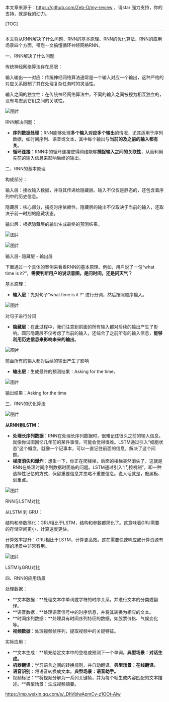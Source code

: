 本文章来源于：<https://github.com/Zeb-D/my-review> ，请star 强力支持，你的支持，就是我的动力。

[TOC]

------



本文将从RNN解决了什么问题、RNN的基本原理、RNN的优化算法、RNN的应用场景四个方面，带您一文搞懂循环神经网络RNN。



一、RNN解决了什么问题

传统神经网络算法存在局限：

输入输出一一对应：传统神经网络算法通常是一个输入对应一个输出，这种严格的对应关系限制了其在处理复杂任务时的灵活性。

输入之间的独立性：在传统神经网络算法中，不同的输入之间被视为相互独立的，没有考虑到它们之间的关联性。

![图片](https://mmbiz.qpic.cn/sz_mmbiz_png/7TWRhh4xicklOialrFb9z4TW3ZqlTmLAGnJ4ibR7qB7y4D1Y4LfGntib19mHsOpdRLAOFNFvT4uZpT2UZQTxjhkRag/640?wx_fmt=png&from=appmsg&tp=webp&wxfrom=5&wx_lazy=1&wx_co=1)



RNN解决问题：

- **序列数据处理**：RNN能够处理**多个输入对应多个输出**的情况，尤其适用于序列数据，如时间序列、语音或文本，其中每个输出与**当前的及之前的输入都有关**。
- **循环连接**：RNN中的循环连接使得网络能够**捕捉输入之间的关联性**，从而利用先前的输入信息来影响后续的输出。



二、RNN的基本原理

构成部分：

输入层：接收输入数据，并将其传递给隐藏层。输入不仅仅是静态的，还包含着序列中的历史信息。

隐藏层：核心部分，捕捉时序依赖性。隐藏层的输出不仅取决于当前的输入，还取决于前一时刻的隐藏状态。

输出层：根据隐藏层的输出生成最终的预测结果。

![图片](https://mmbiz.qpic.cn/sz_mmbiz_gif/7TWRhh4xicknF0tTdLFSQd2k6sUQnBIuCpMg71F7RicgDLsbpbjcjgmnTTPUZmPOqfVNzEKVj2zZC2r58kbkOWGQ/640?wx_fmt=gif&from=appmsg&tp=webp&wxfrom=5&wx_lazy=1&wx_co=1)

![图片](https://mmbiz.qpic.cn/sz_mmbiz_jpg/7TWRhh4xicknF0tTdLFSQd2k6sUQnBIuCV9X7LfqDN4XbUehpYdRK4DVdQ4EFWmbm4PKWYafEBic9Dib17RbrWzNw/640?wx_fmt=jpeg&from=appmsg&tp=webp&wxfrom=5&wx_lazy=1&wx_co=1)



输入层- 隐藏层 - 输出层

下面通过一个具体的案例来看看RNN的基本原理。例如，用户说了一句“what time is it?”，**需要判断用户的说话意图，是问时间，还是问天气？**

基本原理：

- **输入层**：先对句子“what time is it ?” 进行分词，然后按照顺序输入。

![图片](https://mmbiz.qpic.cn/sz_mmbiz_gif/7TWRhh4xicknF0tTdLFSQd2k6sUQnBIuCa7edLHruONTwmUoRJ1icyibyMYicyeOWianrib9IVeDSXcXWG2bdztP4kOw/640?wx_fmt=gif&from=appmsg&tp=webp&wxfrom=5&wx_lazy=1&wx_co=1)

对句子进行分词

- **隐藏层**：在此过程中，我们注意到前面的所有输入都对后续的输出产生了影响。圆形隐藏层不仅考虑了当前的输入，还综合了之前所有的输入信息，**能够利用历史信息来影响未来的输出**。

![图片](https://mmbiz.qpic.cn/sz_mmbiz_gif/7TWRhh4xicknF0tTdLFSQd2k6sUQnBIuCyFYRwf1xFynoC2MIf8njZgzBwIjoruyxPianPVDIO79wxIIcGc8sGtQ/640?wx_fmt=gif&from=appmsg&tp=webp&wxfrom=5&wx_lazy=1&wx_co=1)



前面所有的输入都对后续的输出产生了影响

- **输出层**：生成最终的预测结果：Asking for the time。

![图片](https://mmbiz.qpic.cn/sz_mmbiz_gif/7TWRhh4xicknF0tTdLFSQd2k6sUQnBIuCSL7pSKhYD7icTyribME61cxEMNYgtF7ndJ0GjOBickYDVE62G0N73u5kg/640?wx_fmt=gif&from=appmsg&tp=webp&wxfrom=5&wx_lazy=1&wx_co=1)



输出结果：Asking for the time



三、RNN的优化算法

![图片](https://mmbiz.qpic.cn/sz_mmbiz_jpg/7TWRhh4xicknF0tTdLFSQd2k6sUQnBIuCWdBUGabUiapgoLXoWNJQwSamibqbVVX8plGayEobicn3DRs7qWb5ia3KJQ/640?wx_fmt=jpeg&from=appmsg&tp=webp&wxfrom=5&wx_lazy=1&wx_co=1)



 **从RNN到LSTM：**

- **处理长序列数据**：RNN在处理长序列数据时，很难记住很久之前的输入信息。就像你试图回忆几年前的某件事情，可能会觉得很难。LSTM通过引入“细胞状态”这个概念，就像一个记事本，可以一直记住前面的信息，解决了这个问题。
- **梯度消失和爆炸**：想象一下，你正在爬楼梯，后面的楼梯突然消失了，这就是RNN在处理时间序列数据时面临的问题。LSTM通过引入“门控机制”，即一种选择性记忆的方式，保留重要信息并忽略不重要信息。说人话就是，敲黑板、划重点。

![图片](https://mmbiz.qpic.cn/sz_mmbiz_png/7TWRhh4xicknF0tTdLFSQd2k6sUQnBIuCoh7YQXArLd0X0eDBe4Na4APvLlj6ib9eX1t4IzOuW2zjaFgdZ5jJpPg/640?wx_fmt=png&from=appmsg&tp=webp&wxfrom=5&wx_lazy=1&wx_co=1)



RNN与LSTM对比

从LSTM 到 GRU：

结构和参数简化：GRU相比于LSTM，结构和参数都简化了。这意味着GRU需要的存储空间更小，计算速度更快。

计算效率提升：GRU相比于LSTM，计算更高效。这在需要快速响应或计算资源有限的场景中非常有用。

![图片](https://mmbiz.qpic.cn/sz_mmbiz_png/7TWRhh4xicknF0tTdLFSQd2k6sUQnBIuCJzV4SNR6ibPsbvzaymQEpTjWeLBWAUsX9ZP1kFE0Z0KP5Fq7dHkrKWA/640?wx_fmt=png&from=appmsg&tp=webp&wxfrom=5&wx_lazy=1&wx_co=1)



LSTM与GRU对比



四、RNN的应用场景

处理数据：

- **文本数据：**处理文本中单词或字符的时序关系，并进行文本的分类或翻译。
- **语音数据：**处理语音信号中的时序信息，并将其转换为相应的文本。
- **时间序列数据：**处理具有时间序列特征的数据，如股票价格、气候变化等。
- **视频数据**：处理视频帧序列，提取视频中的关键特征。

实际应用：

- **文本生成：**填充给定文本中的空格或预测下一个单词。**典型场景：对话生成。**
- **机器翻译**：学习语言之间的转换规则，并自动翻译。**典型场景：在线翻译。**
- **语音识别**：将语音转换成文本。**典型场景：语音助手。**
- 视频标记：**将视频分解为一系列关键帧，并为每个帧生成内容匹配的文本描述。**典型场景：生成视频摘要。



https://mp.weixin.qq.com/s/_DhVbIwApmCy-z1OOt-Aiw
